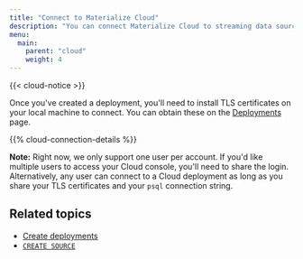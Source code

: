 ```yaml
---
title: "Connect to Materialize Cloud"
description: "You can connect Materialize Cloud to streaming data sources."
menu:
  main:
    parent: "cloud"
    weight: 4
---
```


{{< cloud-notice >}}

Once you've created a deployment, you'll need to install TLS certificates on your local machine to connect. You can obtain these on the [Deployments](https://cloud.materialize.com/deployments) page.

{{% cloud-connection-details %}}

**Note:** Right now, we only support one user per account. If you'd like multiple users to access your Cloud console, you'll need to share the login. Alternatively, any user can connect to a Cloud deployment as long as you share your TLS certificates and your `psql` connection string.

## Related topics

* [Create deployments](../create-deployments)
* [`CREATE SOURCE`](/sql/create-source)
